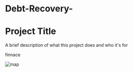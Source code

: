# Debt-Recovery-
# Project Title

A brief description of what this project does and who it's for

finnace

![map](https://github.com/user-attachments/assets/a3ebd081-af75-4f3c-99c9-fa40827561a4)
